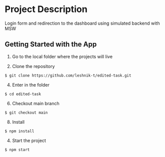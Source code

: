 # Project Description
Login form and redirection to the dashboard using simulated backend with MSW

## Getting Started with the App

1. Go to the local folder where the projects will live

2. Clone the repository
```
$ git clone https://github.com/leshnik-t/edited-task.git
```
4. Enter in the folder
```
$ cd edited-task
```
6. Checkout main branch
```
$ git checkout main
```

8. Install
```
$ npm install
```

4. Start the project
```
$ npm start
```
